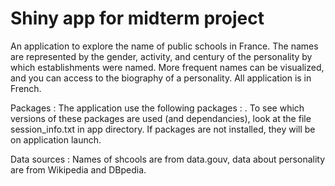 # Shiny app for midterm project
An application to explore the name of public schools in France. The names are represented by the gender, activity, and century of the personality by which establishments were named. More frequent names can be visualized, and you can access to the biography of a personality. All application is in French.

Packages : The application use the following packages : . To see which versions of these packages are used (and dependancies), look at the file session_info.txt in app directory. If packages are not installed, they will be on application launch.

Data sources : Names of shcools are from data.gouv, data about personality are from Wikipedia and DBpedia.
